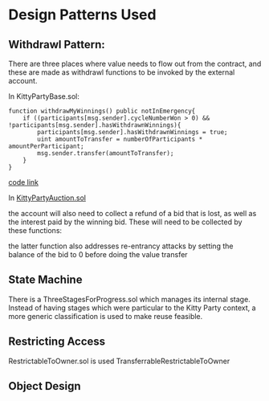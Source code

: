 # Design Patterns Used

## Withdrawl Pattern: 

There are three places where value needs to flow out from the contract, and these are made as withdrawl functions to be invoked by the external account.

In KittyPartyBase.sol:
```solidity
function withdrawMyWinnings() public notInEmergency{
	if ((participants[msg.sender].cycleNumberWon > 0) && !participants[msg.sender].hasWithdrawnWinnings){
		participants[msg.sender].hasWithdrawnWinnings = true;
		uint amountToTransfer = numberOfParticipants * amountPerParticipant;
		msg.sender.transfer(amountToTransfer);
	}
}
```
[code link]

In [KittyPartyAuction.sol](contracts/KittyPartyAuction.sol) 

the account will also need to collect a refund of a bid that is lost, as well as the interest paid by the winning bid. These will need to be collected by these functions:

 the latter function also addresses re-entrancy attacks by setting the balance of the bid to 0 before doing the value transfer


## State Machine

There is a ThreeStagesForProgress.sol which manages its internal stage. Instead of having stages which were particular to the Kitty Party context, a more generic classification is used to make reuse feasible.


## Restricting Access

RestrictableToOwner.sol is used
TransferrableRestrictableToOwner



## Object Design




[code link]: https://github.com/adeelhasan/kitty_party/blob/9ec8671be22c3cb9d361644b0c13fb0c9ffe8b7d/contracts/KittyPartyBase.sol#L147-L153
